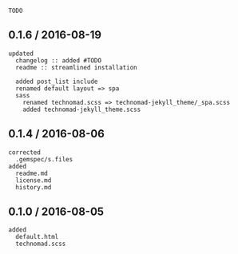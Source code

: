 ```
TODO  

```


## 0.1.6 / 2016-08-19

```
updated
  changelog :: added #TODO
  readme :: streamlined installation

  added post_list include
  renamed default layout => spa
  sass
    renamed technomad.scss => technomad-jekyll_theme/_spa.scss
    added technomad-jekyll_theme.scss
```

## 0.1.4 / 2016-08-06

```
corrected
  .gemspec/s.files
added
  readme.md
  license.md
  history.md
```

## 0.1.0 / 2016-08-05

```
added 
  default.html
  technomad.scss
```